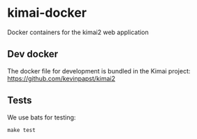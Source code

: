 # kimai-docker

Docker containers for the kimai2 web application

## Dev docker

The docker file for development is bundled in the Kimai project: https://github.com/kevinpapst/kimai2

## Tests

We use bats for testing:

    make test
